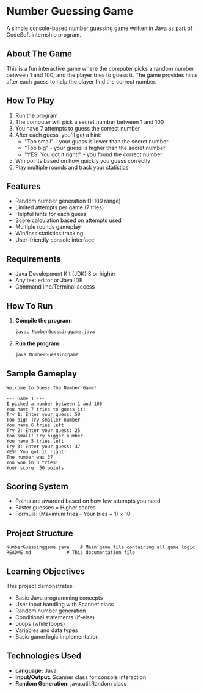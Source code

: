 # Number Guessing Game

A simple console-based number guessing game written in Java as part of CodeSoft internship program.

## About The Game

This is a fun interactive game where the computer picks a random number between 1 and 100, and the player tries to guess it. The game provides hints after each guess to help the player find the correct number.

## How To Play

1. Run the program
2. The computer will pick a secret number between 1 and 100
3. You have 7 attempts to guess the correct number
4. After each guess, you'll get a hint:
   - "Too small" - your guess is lower than the secret number
   - "Too big" - your guess is higher than the secret number
   - "YES! You got it right!" - you found the correct number
5. Win points based on how quickly you guess correctly
6. Play multiple rounds and track your statistics

## Features

- Random number generation (1-100 range)
- Limited attempts per game (7 tries)
- Helpful hints for each guess
- Score calculation based on attempts used
- Multiple rounds gameplay
- Win/loss statistics tracking
- User-friendly console interface

## Requirements

- Java Development Kit (JDK) 8 or higher
- Any text editor or Java IDE
- Command line/Terminal access

## How To Run

1. **Compile the program:**
   ```bash
   javac NumberGuessinggame.java
   ```

2. **Run the program:**
   ```bash
   java NumberGuessinggame
   ```

## Sample Gameplay

```
Welcome to Guess The Number Game!

--- Game 1 ---
I picked a number between 1 and 100
You have 7 tries to guess it!
Try 1: Enter your guess: 50
Too big! Try smaller number
You have 6 tries left
Try 2: Enter your guess: 25
Too small! Try bigger number
You have 5 tries left
Try 3: Enter your guess: 37
YES! You got it right!
The number was 37
You won in 3 tries!
Your score: 50 points
```

## Scoring System

- Points are awarded based on how few attempts you need
- Faster guesses = Higher scores
- Formula: (Maximum tries - Your tries + 1) × 10

## Project Structure

```
NumberGuessinggame.java    # Main game file containing all game logic
README.md             # This documentation file
```

## Learning Objectives

This project demonstrates:
- Basic Java programming concepts
- User input handling with Scanner class
- Random number generation
- Conditional statements (if-else)
- Loops (while loops)
- Variables and data types
- Basic game logic implementation

## Technologies Used

- **Language:** Java
- **Input/Output:** Scanner class for console interaction
- **Random Generation:** java.util.Random class
